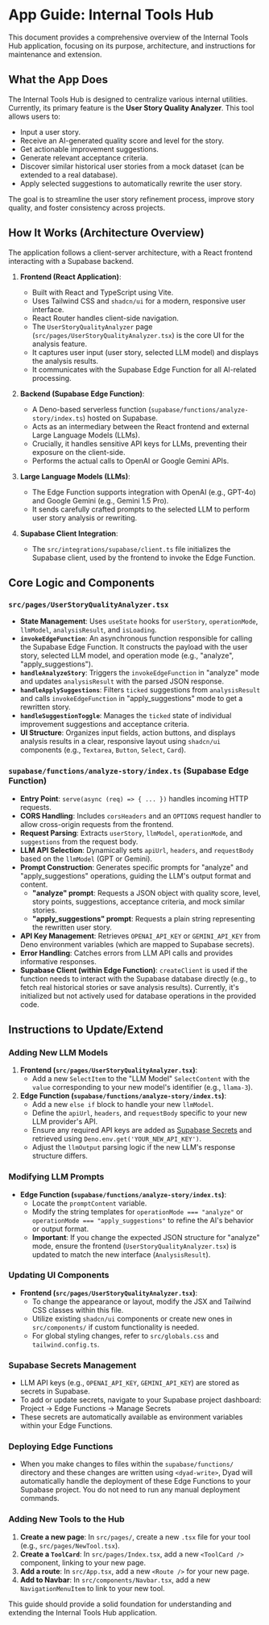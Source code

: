 # App Guide: Internal Tools Hub

This document provides a comprehensive overview of the Internal Tools Hub application, focusing on its purpose, architecture, and instructions for maintenance and extension.

## What the App Does
The Internal Tools Hub is designed to centralize various internal utilities. Currently, its primary feature is the **User Story Quality Analyzer**. This tool allows users to:
*   Input a user story.
*   Receive an AI-generated quality score and level for the story.
*   Get actionable improvement suggestions.
*   Generate relevant acceptance criteria.
*   Discover similar historical user stories from a mock dataset (can be extended to a real database).
*   Apply selected suggestions to automatically rewrite the user story.

The goal is to streamline the user story refinement process, improve story quality, and foster consistency across projects.

## How It Works (Architecture Overview)

The application follows a client-server architecture, with a React frontend interacting with a Supabase backend.

1.  **Frontend (React Application)**:
    *   Built with React and TypeScript using Vite.
    *   Uses Tailwind CSS and `shadcn/ui` for a modern, responsive user interface.
    *   React Router handles client-side navigation.
    *   The `UserStoryQualityAnalyzer` page (`src/pages/UserStoryQualityAnalyzer.tsx`) is the core UI for the analysis feature.
    *   It captures user input (user story, selected LLM model) and displays the analysis results.
    *   It communicates with the Supabase Edge Function for all AI-related processing.

2.  **Backend (Supabase Edge Function)**:
    *   A Deno-based serverless function (`supabase/functions/analyze-story/index.ts`) hosted on Supabase.
    *   Acts as an intermediary between the React frontend and external Large Language Models (LLMs).
    *   Crucially, it handles sensitive API keys for LLMs, preventing their exposure on the client-side.
    *   Performs the actual calls to OpenAI or Google Gemini APIs.

3.  **Large Language Models (LLMs)**:
    *   The Edge Function supports integration with OpenAI (e.g., GPT-4o) and Google Gemini (e.g., Gemini 1.5 Pro).
    *   It sends carefully crafted prompts to the selected LLM to perform user story analysis or rewriting.

4.  **Supabase Client Integration**:
    *   The `src/integrations/supabase/client.ts` file initializes the Supabase client, used by the frontend to invoke the Edge Function.

## Core Logic and Components

### `src/pages/UserStoryQualityAnalyzer.tsx`
*   **State Management**: Uses `useState` hooks for `userStory`, `operationMode`, `llmModel`, `analysisResult`, and `isLoading`.
*   **`invokeEdgeFunction`**: An asynchronous function responsible for calling the Supabase Edge Function. It constructs the payload with the user story, selected LLM model, and operation mode (e.g., "analyze", "apply_suggestions").
*   **`handleAnalyzeStory`**: Triggers the `invokeEdgeFunction` in "analyze" mode and updates `analysisResult` with the parsed JSON response.
*   **`handleApplySuggestions`**: Filters `ticked` suggestions from `analysisResult` and calls `invokeEdgeFunction` in "apply_suggestions" mode to get a rewritten story.
*   **`handleSuggestionToggle`**: Manages the `ticked` state of individual improvement suggestions and acceptance criteria.
*   **UI Structure**: Organizes input fields, action buttons, and displays analysis results in a clear, responsive layout using `shadcn/ui` components (e.g., `Textarea`, `Button`, `Select`, `Card`).

### `supabase/functions/analyze-story/index.ts` (Supabase Edge Function)
*   **Entry Point**: `serve(async (req) => { ... })` handles incoming HTTP requests.
*   **CORS Handling**: Includes `corsHeaders` and an `OPTIONS` request handler to allow cross-origin requests from the frontend.
*   **Request Parsing**: Extracts `userStory`, `llmModel`, `operationMode`, and `suggestions` from the request body.
*   **LLM API Selection**: Dynamically sets `apiUrl`, `headers`, and `requestBody` based on the `llmModel` (GPT or Gemini).
*   **Prompt Construction**: Generates specific prompts for "analyze" and "apply_suggestions" operations, guiding the LLM's output format and content.
    *   **"analyze" prompt**: Requests a JSON object with quality score, level, story points, suggestions, acceptance criteria, and mock similar stories.
    *   **"apply_suggestions" prompt**: Requests a plain string representing the rewritten user story.
*   **API Key Management**: Retrieves `OPENAI_API_KEY` or `GEMINI_API_KEY` from Deno environment variables (which are mapped to Supabase secrets).
*   **Error Handling**: Catches errors from LLM API calls and provides informative responses.
*   **Supabase Client (within Edge Function)**: `createClient` is used if the function needs to interact with the Supabase database directly (e.g., to fetch real historical stories or save analysis results). Currently, it's initialized but not actively used for database operations in the provided code.

## Instructions to Update/Extend

### Adding New LLM Models
1.  **Frontend (`src/pages/UserStoryQualityAnalyzer.tsx`)**:
    *   Add a new `SelectItem` to the "LLM Model" `SelectContent` with the `value` corresponding to your new model's identifier (e.g., `llama-3`).
2.  **Edge Function (`supabase/functions/analyze-story/index.ts`)**:
    *   Add a new `else if` block to handle your new `llmModel`.
    *   Define the `apiUrl`, `headers`, and `requestBody` specific to your new LLM provider's API.
    *   Ensure any required API keys are added as [Supabase Secrets](https://supabase.com/dashboard/project/txxrnhaelqdjlmpbrxyr/edge-functions/secrets) and retrieved using `Deno.env.get('YOUR_NEW_API_KEY')`.
    *   Adjust the `llmOutput` parsing logic if the new LLM's response structure differs.

### Modifying LLM Prompts
*   **Edge Function (`supabase/functions/analyze-story/index.ts`)**:
    *   Locate the `promptContent` variable.
    *   Modify the string templates for `operationMode === "analyze"` or `operationMode === "apply_suggestions"` to refine the AI's behavior or output format.
    *   **Important**: If you change the expected JSON structure for "analyze" mode, ensure the frontend (`UserStoryQualityAnalyzer.tsx`) is updated to match the new interface (`AnalysisResult`).

### Updating UI Components
*   **Frontend (`src/pages/UserStoryQualityAnalyzer.tsx`)**:
    *   To change the appearance or layout, modify the JSX and Tailwind CSS classes within this file.
    *   Utilize existing `shadcn/ui` components or create new ones in `src/components/` if custom functionality is needed.
    *   For global styling changes, refer to `src/globals.css` and `tailwind.config.ts`.

### Supabase Secrets Management
*   LLM API keys (e.g., `OPENAI_API_KEY`, `GEMINI_API_KEY`) are stored as secrets in Supabase.
*   To add or update secrets, navigate to your Supabase project dashboard:
    <resource-link type="supabase-secrets">Project -> Edge Functions -> Manage Secrets</resource-link>
*   These secrets are automatically available as environment variables within your Edge Functions.

### Deploying Edge Functions
*   When you make changes to files within the `supabase/functions/` directory and these changes are written using `<dyad-write>`, Dyad will automatically handle the deployment of these Edge Functions to your Supabase project. You do not need to run any manual deployment commands.

### Adding New Tools to the Hub
1.  **Create a new page**: In `src/pages/`, create a new `.tsx` file for your tool (e.g., `src/pages/NewTool.tsx`).
2.  **Create a `ToolCard`**: In `src/pages/Index.tsx`, add a new `<ToolCard />` component, linking to your new page.
3.  **Add a route**: In `src/App.tsx`, add a new `<Route />` for your new page.
4.  **Add to Navbar**: In `src/components/Navbar.tsx`, add a new `NavigationMenuItem` to link to your new tool.

This guide should provide a solid foundation for understanding and extending the Internal Tools Hub application.
